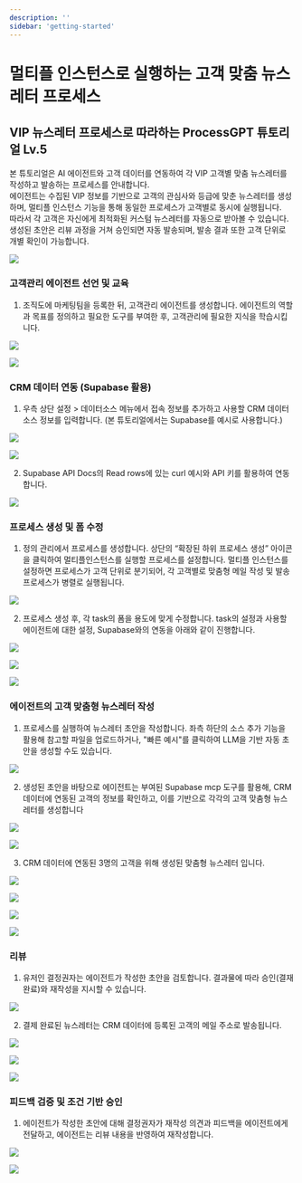 ```yaml
---
description: ''
sidebar: 'getting-started'
---
```


# 멀티플 인스턴스로 실행하는 고객 맞춤 뉴스레터 프로세스

## VIP 뉴스레터 프로세스로 따라하는 ProcessGPT 튜토리얼 Lv.5

본 튜토리얼은 AI 에이전트와 고객 데이터를 연동하여 각 VIP 고객별 맞춤 뉴스레터를 작성하고 발송하는 프로세스를 안내합니다.  
에이전트는 수집된 VIP 정보를 기반으로 고객의 관심사와 등급에 맞춘 뉴스레터를 생성하며, 멀티플 인스턴스 기능을 통해 동일한 프로세스가 고객별로 동시에 실행됩니다.  
따라서 각 고객은 자신에게 최적화된 커스텀 뉴스레터를 자동으로 받아볼 수 있습니다.  
생성된 초안은 리뷰 과정을 거쳐 승인되면 자동 발송되며, 발송 결과 또한 고객 단위로 개별 확인이 가능합니다.

![](../../uengine-image/process-gpt/tutorial/lv5-0.png)
<br>


### 고객관리 에이전트 선언 및 교육

1. 조직도에 마케팅팀을 등록한 뒤, 고객관리 에이전트를 생성합니다.
   에이전트의 역할과 목표를 정의하고 필요한 도구를 부여한 후, 고객관리에 필요한 지식을 학습시킵니다.

![](../../uengine-image/process-gpt/tutorial/lv5-1-1.png)
<br>

![](../../uengine-image/process-gpt/tutorial/lv5-2-2.png)
<br>


### CRM 데이터 연동 (Supabase 활용)

1. 우측 상단 설정 > 데이터소스 메뉴에서 접속 정보를 추가하고 사용할 CRM 데이터 소스 정보를 입력합니다.
(본 튜토리얼에서는 Supabase를 예시로 사용합니다.)

![](../../uengine-image/process-gpt/tutorial/lv4-2.png)
<br>

![](../../uengine-image/process-gpt/tutorial/lv5-3.png)
<br>

2. Supabase API Docs의 Read rows에 있는 curl 예시와 API 키를 활용하여 연동합니다.

![](../../uengine-image/process-gpt/tutorial/lv4-3.png)
<br>


### 프로세스 생성 및 폼 수정

1. 정의 관리에서 프로세스를 생성합니다.
   상단의 “확장된 하위 프로세스 생성” 아이콘을 클릭하여 멀티플인스턴스를 실행할 프로세스를 설정합니다.
   멀티플 인스턴스를 설정하면 프로세스가 고객 단위로 분기되어, 각 고객별로 맞춤형 메일 작성 및 발송 프로세스가 병렬로 실행됩니다.

![](../../uengine-image/process-gpt/tutorial/lv5-4-1.png)
<br>

2. 프로세스 생성 후, 각 task의 폼을 용도에 맞게 수정합니다.
   task의 설정과 사용할 에이전트에 대한 설정, Supabase와의 연동을 아래와 같이 진행합니다.

![](../../uengine-image/process-gpt/tutorial/lv5-5.png)
<br>

![](../../uengine-image/process-gpt/tutorial/lv5-6.png)
<br>

![](../../uengine-image/process-gpt/tutorial/lv5-7-1.png)
<br>


### 에이전트의 고객 맞춤형 뉴스레터 작성

1. 프로세스를 실행하여 뉴스레터 초안을 작성합니다.
   좌측 하단의 소스 추가 기능을 활용해 참고할 파일을 업로드하거나,
   "빠른 예시"를 클릭하여 LLM을 기반 자동 초안을 생성할 수도 있습니다.

![](../../uengine-image/process-gpt/tutorial/lv5-9.png)
<br>

2. 생성된 초안을 바탕으로 에이전트는 부여된 Supabase mcp 도구를 활용해, CRM 데이터에 연동된 고객의 정보를 확인하고, 이를 기반으로 각각의 고객 맞춤형 뉴스레터를 생성합니다

![](../../uengine-image/process-gpt/tutorial/lv5-11.png)
<br>

![](../../uengine-image/process-gpt/tutorial/lv5-12.png)
<br>

3. CRM 데이터에 연동된 3명의 고객을 위해 생성된 맞춤형 뉴스레터 입니다. 

![](../../uengine-image/process-gpt/tutorial/lv5-3.png)
<br>

![](../../uengine-image/process-gpt/tutorial/lv5-21(lee).png)
<br>

![](../../uengine-image/process-gpt/tutorial/lv5-22(kim).png)
<br>

![](../../uengine-image/process-gpt/tutorial/lv5-23(jung).png)
<br>


### 리뷰

1. 유저인 결정권자는 에이전트가 작성한 초안을 검토합니다. 결과물에 따라 승인(결재 완료)와 재작성을 지시할 수 있습니다.

![](../../uengine-image/process-gpt/tutorial/lv5-15.png)
<br>

2. 결제 완료된 뉴스레터는 CRM 데이터에 등록된 고객의 메일 주소로 발송됩니다.
   

![](../../uengine-image/process-gpt/tutorial/lv5-16.png)
<br>

![](../../uengine-image/process-gpt/tutorial/lv5-17.png)
<br>

![](../../uengine-image/process-gpt/tutorial/lv5-18.png)
<br>


### 피드백 검증 및 조건 기반 승인

1. 에이전트가 작성한 초안에 대해 결정권자가 재작성 의견과 피드백을 에이전트에게 전달하고, 에이전트는 리뷰 내용을 반영하여 재작성합니다.

![](../../uengine-image/process-gpt/tutorial/lv5-19.png)
<br>

![](../../uengine-image/process-gpt/tutorial/lv5-20.png)
<br>
